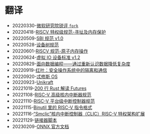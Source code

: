 ﻿# 翻译

- 20220330-[微软研究院锐评 `fork`](/translation/20220330-get-fork-out-of-my-os.md)
- 20220418-[RISCV 特权级规范-寻址及内存保护](/translation/20220418-riscv-priv-addressing-and-memory-protection/doc.md)
- 20220509-[SBI 规范 v1.0](/translation/20220509-riscv-sbi-v1/toc.md)
- 20220528-[设备树规范](/translation/20220528-devicetree/toc.md)
- 20220601-[RISCV 规范-原子内存操作](/translation/20220601-amo.md)
- 20220624-[虚拟 IO 设备标准 v1.2](/translation/20220624-virtio/toc.md)
- 20220829-[面向数据编程——通过重新认识数据降低复杂度](/translation/20220829-dop/toc.md)
- 20220919-[红叶：安全操作系统中的隔离和通信](/translation/20220919-red-leaf.md)
- 20220920-[忒修斯 OS](/translation/20220920-theseus/toc.md)
- 20220923-[Unikraft](/translation/20220923-unikraft.md)
- 20221019-[200 行 Rust 解读 Futures](/translation/20221019-futures-in-200-lines/introduction.md)
- 20221108-[RISC-V 高级核内中断器规范](/translation/20221108-aclint.md)
- 20221110-[RISC-V 平台级中断控制器规范](/translation/20221110-plic/doc.md)
- 20221115-[Binutil 里的 RISC-V 指令格式](/translation/20221115-insn.md)
- 20221116-[“Smclic”核内中断控制器（CLIC）RISC-V 特权架构扩展](/translation/20221116-clic.md)
- 20221129-[链接器脚本](/translation/20221129-linker-script.md)
- 20230209-[ONNX 官方文档](/translation/20230209-onnx/Introduction.md)
